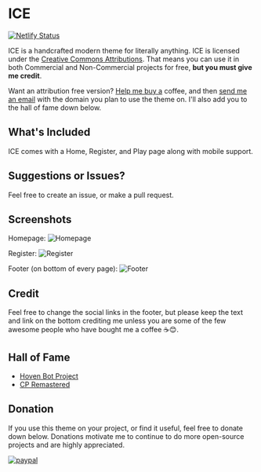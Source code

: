 # ICE
[![Netlify Status](https://api.netlify.com/api/v1/badges/597ef412-c0ab-4985-a8e5-223009555ee1/deploy-status)](https://app.netlify.com/sites/cp-island/deploys)

ICE is a handcrafted modern theme for literally anything. ICE is licensed under the [Creative Commons Attributions](https://creativecommons.org/licenses/by/4.0/legalcode). That means you can use it in both Commercial and Non-Commercial projects for free, **but you must give me credit**.

Want an attribution free version? [Help me buy a](https://www.paypal.me/AmusingThrone/3) coffee, and then [send me an email](mailto:amusingthrone@gmail.com) with the domain you plan to use the theme on. I'll also add you to the hall of fame down below.

## What's Included

ICE comes with a Home, Register, and Play page along with mobile support.

## Suggestions or Issues?

 Feel free to create an issue, or make a pull request.

## Screenshots

Homepage:
![Homepage](https://i.imgur.com/rh4zc1U.png)

Register:
![Register](https://i.imgur.com/Ecywn6L.png)

Footer (on bottom of every page):
![Footer](http://i.imgur.com/OYEm82e.png)

## Credit

Feel free to change the social links in the footer, but please keep the text and link on the bottom crediting me unless you are some of the few awesome people who have bought me a coffee ☕😊.

## Hall of Fame

 - [Hoven Bot Project](https://hoven.amusingthrone.com)
 - [CP Remastered](https://cpremastered.com)

## Donation
If you use this theme on your project, or find it useful, feel free to donate down below. Donations motivate me to continue to do more open-source projects and are highly appreciated.

[![paypal](https://www.paypalobjects.com/en\_US/i/btn/btn\_donateCC\_LG.gif)](https://paypal.me/AmusingThrone)

